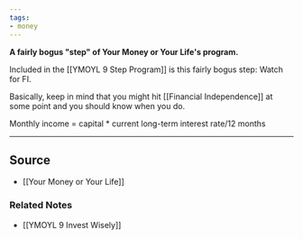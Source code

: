 ```yaml
---
tags:
- money
---
```

**A fairly bogus "step" of Your Money or Your Life's program.**

Included in the [[YMOYL 9 Step Program]] is this fairly bogus step: Watch for FI.

Basically, keep in mind that you might hit [[Financial Independence]] at some point and you should know when you do.

Monthly income = capital * current long-term interest rate/12 months

---

## Source
- [[Your Money or Your Life]]

### Related Notes
- [[YMOYL 9 Invest Wisely]]